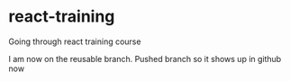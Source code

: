 # react-training
Going through react training course

I am now on the reusable branch. Pushed branch so it shows up in github now
